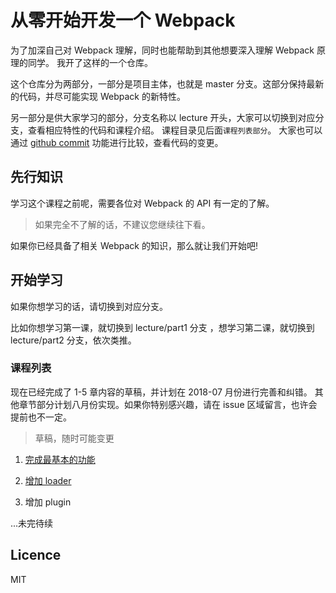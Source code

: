 # 从零开始开发一个 Webpack

为了加深自己对 Webpack 理解，同时也能帮助到其他想要深入理解 Webpack 原理的同学。
我开了这样的一个仓库。

这个仓库分为两部分，一部分是项目主体，也就是 master 分支。这部分保持最新的代码，并尽可能实现 Webpack 的新特性。

另一部分是供大家学习的部分，分支名称以 lecture 开头，大家可以切换到对应分支，查看相应特性的代码和课程介绍。
课程目录见后面`课程列表部分`。 大家也可以通过 [github commit](https://github.com/azl397985856/mono-webpack/commits/master) 功能进行比较，查看代码的变更。

## 先行知识

学习这个课程之前呢，需要各位对 Webpack 的 API 有一定的了解。

> 如果完全不了解的话，不建议您继续往下看。

如果你已经具备了相关 Webpack 的知识，那么就让我们开始吧!

## 开始学习

如果你想学习的话，请切换到对应分支。

比如你想学习第一课，就切换到 lecture/part1 分支 ，想学习第二课，就切换到 lecture/part2 分支，依次类推。

### 课程列表

现在已经完成了 1-5 章内容的草稿，并计划在 2018-07 月份进行完善和纠错。
其他章节部分计划八月份实现。如果你特别感兴趣，请在 issue 区域留言，也许会提前也不一定。

> 草稿，随时可能变更

1.  [完成最基本的功能](https://github.com/azl397985856/mono-webpack/tree/lecture/part-1)

2.  [增加 loader](https://github.com/azl397985856/mono-webpack/tree/lecture/part-2)

3.  增加 plugin

...未完待续

## Licence

MIT
